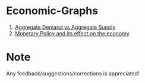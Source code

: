 # Economic-Graphs
1. [Aggregate Demand vs Aggregate Supply](https://www.desmos.com/calculator/zlhwqqwuky)
2. [Monetary Policy and its effect on the economy](https://www.desmos.com/calculator/ldero77wqt)

# Note
Any feedback/suggestions/corrections is appreciated!
